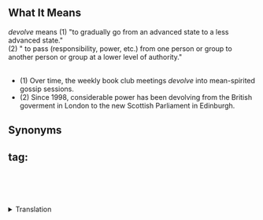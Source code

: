 ## What It Means
*devolve* means (1) "to gradually go from an advanced state to a less advanced state."  
(2) " to pass (responsibility, power, etc.) from one person or group to another person or group at a lower level of authority."
<br/>
<br/>

* (1) Over time, the weekly book club meetings *devolve* into mean-spirited gossip sessions.
* (2) Since 1998, considerable power has been devolving from the British goverment in London to the new Scottish Parliament in Edinburgh.


## Synonyms


## tag:

<br/>
<br/>
<br/>
<br/>

<details>
<summary>Translation</summary>
中文：
</details>
